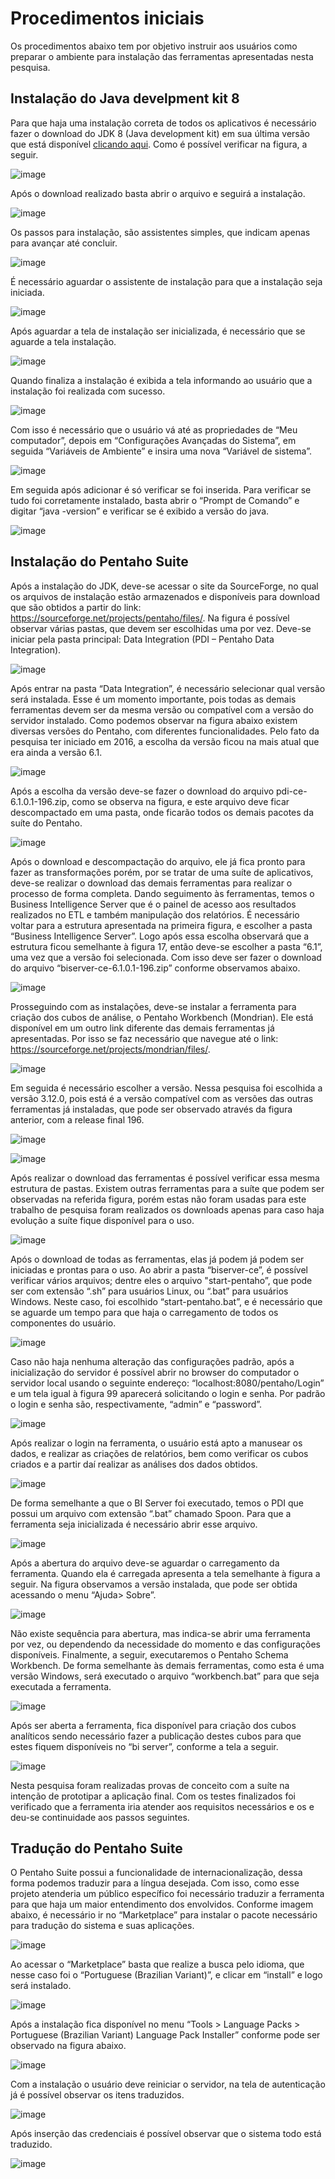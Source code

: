 # Procedimentos iniciais

Os procedimentos abaixo tem por objetivo instruir aos usuários como preparar o ambiente para instalação das ferramentas apresentadas nesta pesquisa.

## Instalação do Java develpment kit 8

Para que haja uma instalação correta de todos os aplicativos é necessário fazer o download do JDK 8 (Java development kit) em sua última versão que está disponível [clicando aqui](http://www.oracle.com/technetwork/java/javase/downloads/jdk8-downloads-2133151.html). Como é possível verificar na figura, a seguir.

![image](https://raw.githubusercontent.com/marcioferreirap/TCC/master/figuras/instalacao-java/fig01.png)

Após o download realizado basta abrir o arquivo e seguirá a instalação. 

![image](https://raw.githubusercontent.com/marcioferreirap/TCC/master/figuras/instalacao-java/fig02.png)

Os passos para instalação, são assistentes simples, que indicam apenas para avançar até concluir.

![image](https://raw.githubusercontent.com/marcioferreirap/TCC/master/figuras/instalacao-java/fig03.png)

É necessário aguardar o assistente de instalação para que a instalação seja iniciada.

![image](https://raw.githubusercontent.com/marcioferreirap/TCC/master/figuras/instalacao-java/fig04.png)

Após aguardar a tela de instalação ser inicializada, é necessário que se aguarde a tela instalação.

![image](https://raw.githubusercontent.com/marcioferreirap/TCC/master/figuras/instalacao-java/fig05.png)

Quando finaliza a instalação é exibida a tela informando ao usuário que a instalação foi realizada com sucesso.

![image](https://raw.githubusercontent.com/marcioferreirap/TCC/master/figuras/instalacao-java/fig06.png)

Com isso é necessário que o usuário vá até as propriedades de “Meu computador”, depois em “Configurações Avançadas do Sistema”, em seguida “Variáveis de Ambiente” e insira uma nova “Variável de sistema”.

![image](https://raw.githubusercontent.com/marcioferreirap/TCC/master/figuras/instalacao-java/fig07.png)

Em seguida após adicionar é só verificar se foi inserida. Para verificar se tudo foi corretamente instalado, basta abrir o “Prompt de Comando” e digitar “java -version” e verificar se é exibido a versão do java.

![image](https://raw.githubusercontent.com/marcioferreirap/TCC/master/figuras/instalacao-java/fig08.png)


## Instalação do Pentaho Suite

Após a instalação do JDK, deve-se acessar o site da SourceForge, no qual os arquivos de instalação estão armazenados e disponíveis para download que são obtidos a partir do link: https://sourceforge.net/projects/pentaho/files/. Na figura é possível observar várias pastas, que devem ser escolhidas uma por vez. Deve-se iniciar pela pasta principal: Data Integration (PDI – Pentaho Data Integration). 

![image](https://raw.githubusercontent.com/marcioferreirap/TCC/master/figuras/instalacao-pentaho-suite/fig01.png)

Após entrar na pasta “Data Integration”, é necessário selecionar qual versão será instalada. Esse é um momento importante, pois todas as demais ferramentas devem ser da mesma versão ou compatível com a versão do servidor instalado. Como podemos observar na figura abaixo existem diversas versões do Pentaho, com diferentes funcionalidades. Pelo fato da pesquisa ter iniciado em 2016, a escolha da versão ficou na mais atual que era ainda a versão 6.1. 

![image](https://raw.githubusercontent.com/marcioferreirap/TCC/master/figuras/instalacao-pentaho-suite/fig02.png)

Após a escolha da versão deve-se fazer o download do arquivo pdi-ce-6.1.0.1-196.zip, como se observa na figura, e este arquivo deve ficar descompactado em uma pasta, onde ficarão todos os demais pacotes da suíte do Pentaho.

![image](https://raw.githubusercontent.com/marcioferreirap/TCC/master/figuras/instalacao-pentaho-suite/fig03.png)

Após o download e descompactação do arquivo, ele já fica pronto para fazer as transformações porém, por se tratar de uma suíte de aplicativos, deve-se realizar o download das demais ferramentas para realizar o processo de forma completa.
Dando seguimento às ferramentas, temos o Business Intelligence Server que é o painel de acesso aos resultados realizados no ETL e também manipulação dos relatórios.
É necessário voltar para a estrutura apresentada na primeira figura, e escolher a pasta “Business Intelligence Server”. Logo após essa escolha observará que a estrutura ficou semelhante à figura 17, então deve-se escolher a pasta “6.1”, uma vez que a versão foi selecionada.
Com isso deve ser fazer o download do arquivo “biserver-ce-6.1.0.1-196.zip” conforme observamos abaixo.

![image](https://raw.githubusercontent.com/marcioferreirap/TCC/master/figuras/instalacao-pentaho-suite/fig04.png)

Prosseguindo com as instalações, deve-se instalar a ferramenta para criação dos cubos de análise, o Pentaho Workbench (Mondrian). Ele está disponível em um outro link diferente das demais ferramentas já apresentadas.
Por isso se faz necessário que navegue até o link: https://sourceforge.net/projects/mondrian/files/.

![image](https://raw.githubusercontent.com/marcioferreirap/TCC/master/figuras/instalacao-pentaho-suite/fig05.png)

Em seguida é necessário escolher a versão. Nessa pesquisa foi escolhida a versão 3.12.0, pois está é a versão compatível com as versões das outras ferramentas já instaladas, que pode ser observado através da figura anterior, com a release final 196.

![image](https://raw.githubusercontent.com/marcioferreirap/TCC/master/figuras/instalacao-pentaho-suite/fig06.png)

![image](https://raw.githubusercontent.com/marcioferreirap/TCC/master/figuras/instalacao-pentaho-suite/fig07.png)

Após realizar o download das ferramentas é possível verificar essa mesma estrutura de pastas. Existem outras ferramentas para a suíte que podem ser observadas na referida figura, porém estas não foram usadas para este trabalho de pesquisa foram realizados os downloads apenas para caso haja evolução a suíte fique disponível para o uso. 

![image](https://raw.githubusercontent.com/marcioferreirap/TCC/master/figuras/instalacao-pentaho-suite/fig08.png)

Após o download de todas as ferramentas, elas já podem já podem ser iniciadas e prontas para o uso. Ao abrir a pasta “biserver-ce”, é possível verificar vários arquivos; dentre eles o arquivo "start-pentaho”, que pode ser com extensão “.sh” para usuários Linux, ou “.bat” para usuários Windows. Neste caso, foi escolhido “start-pentaho.bat”, e é necessário que se aguarde um tempo para que haja o carregamento de todos os componentes do usuário.

![image](https://raw.githubusercontent.com/marcioferreirap/TCC/master/figuras/instalacao-pentaho-suite/fig09.png)

Caso não haja nenhuma alteração das configurações padrão, após a inicialização do servidor é possível abrir no browser do computador o servidor local usando o seguinte endereço: “localhost:8080/pentaho/Login” e um tela igual à figura 99 aparecerá solicitando o login e senha. Por padrão o login e senha são, respectivamente, “admin” e “password”.

![image](https://raw.githubusercontent.com/marcioferreirap/TCC/master/figuras/instalacao-pentaho-suite/fig10.png)

Após realizar o login na ferramenta, o usuário está apto a manusear os dados, e realizar as criações de relatórios, bem como verificar os cubos criados e a partir daí realizar as análises dos dados obtidos.

![image](https://raw.githubusercontent.com/marcioferreirap/TCC/master/figuras/instalacao-pentaho-suite/fig11.png)

De forma semelhante a que o BI Server foi executado, temos o PDI que possui um arquivo com extensão “.bat” chamado Spoon. Para que a ferramenta seja inicializada é necessário abrir esse arquivo.

![image](https://raw.githubusercontent.com/marcioferreirap/TCC/master/figuras/instalacao-pentaho-suite/fig12.png)

Após a abertura do arquivo deve-se aguardar o carregamento da ferramenta. Quando ela é carregada apresenta a tela semelhante à figura a seguir. Na figura observamos a versão instalada, que pode ser obtida acessando o menu “Ajuda> Sobre”.

![image](https://raw.githubusercontent.com/marcioferreirap/TCC/master/figuras/instalacao-pentaho-suite/fig13.png)

Não existe sequência para abertura, mas indica-se abrir uma ferramenta por vez, ou dependendo da necessidade do momento e das configurações disponíveis. Finalmente, a seguir, executaremos o Pentaho Schema Workbench. De forma semelhante às demais ferramentas, como esta é uma versão Windows, será executado o arquivo “workbench.bat” para que seja executada a ferramenta.

![image](https://raw.githubusercontent.com/marcioferreirap/TCC/master/figuras/instalacao-pentaho-suite/fig14.png)

Após ser aberta a ferramenta, fica disponível para criação dos cubos analíticos sendo necessário fazer a publicação destes cubos para que estes fiquem disponíveis no “bi server”, conforme a tela a seguir. 

![image](https://raw.githubusercontent.com/marcioferreirap/TCC/master/figuras/instalacao-pentaho-suite/fig15.png)

Nesta pesquisa foram realizadas provas de conceito com a suíte na intenção de prototipar a aplicação final. Com os testes finalizados foi verificado que a ferramenta iria atender aos requisitos necessários e os e deu-se continuidade aos passos seguintes.


## Tradução do Pentaho Suite

O Pentaho Suite possui a funcionalidade de internacionalização, dessa forma podemos traduzir para a língua desejada. Com isso, como esse projeto atenderia um público específico foi necessário traduzir a ferramenta para que haja um maior entendimento dos envolvidos.
Conforme imagem abaixo, é necessário ir no “Marketplace” para instalar o pacote necessário para tradução do sistema e suas aplicações.

![image](https://raw.githubusercontent.com/marcioferreirap/TCC/master/figuras/traducao-pentaho-suite/fig01.png)

Ao acessar o “Marketplace” basta que realize a busca pelo idioma, que nesse caso foi o “Portuguese (Brazilian Variant)”, e clicar em “install” e logo será instalado.

![image](https://raw.githubusercontent.com/marcioferreirap/TCC/master/figuras/traducao-pentaho-suite/fig02.png)

Após a instalação fica disponível no menu “Tools > Language Packs > Portuguese (Brazilian Variant) Language Pack Installer” conforme pode ser observado na figura abaixo.

![image](https://raw.githubusercontent.com/marcioferreirap/TCC/master/figuras/traducao-pentaho-suite/fig03.png)

Com a instalação o usuário deve reiniciar o servidor, na tela de autenticação já é possível observar os itens traduzidos.

![image](https://raw.githubusercontent.com/marcioferreirap/TCC/master/figuras/traducao-pentaho-suite/fig04.png)

Após inserção das credenciais é possível observar que o sistema todo está traduzido.

![image](https://raw.githubusercontent.com/marcioferreirap/TCC/master/figuras/traducao-pentaho-suite/fig05.png)